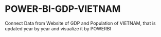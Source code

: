 # POWER-BI-GDP-VIETNAM
Connect Data from Website of GDP and Population of VIETNAM, that is updated year by year and visualize it by POWERBI
